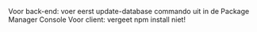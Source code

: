 Voor back-end: voer eerst update-database commando uit in de Package Manager Console
Voor client: vergeet npm install niet!
